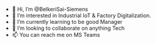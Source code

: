 - 👋 Hi, I’m @BelkeriSai-Siemens
- 👀 I’m interested in Industrial IoT & Factory Digitalization.
- 🌱 I’m currently learning to be good Manager
- 💞️ I’m looking to collaborate on anything Tech
- 📫 You can reach me on MS Teams

<!---
BelkeriSai-Siemens/BelkeriSai-Siemens is a ✨ special ✨ repository because its `README.md` (this file) appears on your GitHub profile.
You can click the Preview link to take a look at your changes.
--->
